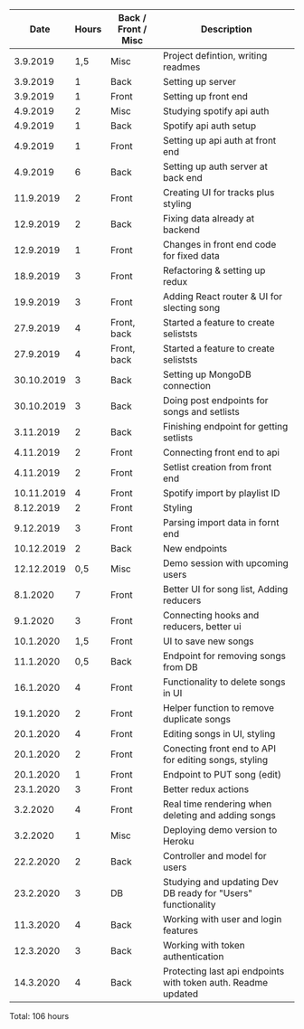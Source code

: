 | Date       | Hours | Back / Front / Misc | Description                                                   |
| ---------- | ----- | ------------------- | ------------------------------------------------------------- |
| 3.9.2019   | 1,5   | Misc                | Project defintion, writing readmes                            |
| 3.9.2019   | 1     | Back                | Setting up server                                             |
| 3.9.2019   | 1     | Front               | Setting up front end                                          |
| 4.9.2019   | 2     | Misc                | Studying spotify api auth                                     |
| 4.9.2019   | 1     | Back                | Spotify api auth setup                                        |
| 4.9.2019   | 1     | Front               | Setting up api auth at front end                              |
| 4.9.2019   | 6     | Back                | Setting up auth server at back end                            |
| 11.9.2019  | 2     | Front               | Creating UI for tracks plus styling                           |
| 12.9.2019  | 2     | Back                | Fixing data already at backend                                |
| 12.9.2019  | 1     | Front               | Changes in front end code for fixed data                      |
| 18.9.2019  | 3     | Front               | Refactoring & setting up redux                                |
| 19.9.2019  | 3     | Front               | Adding React router & UI for slecting song                    |
| 27.9.2019  | 4     | Front, back         | Started a feature to create seliststs                         |
| 27.9.2019  | 4     | Front, back         | Started a feature to create seliststs                         |
| 30.10.2019 | 3     | Back                | Setting up MongoDB connection                                 |
| 30.10.2019 | 3     | Back                | Doing post endpoints for songs and setlists                   |
| 3.11.2019  | 2     | Back                | Finishing endpoint for getting setlists                       |
| 4.11.2019  | 2     | Front               | Connecting front end to api                                   |
| 4.11.2019  | 2     | Front               | Setlist creation from front end                               |
| 10.11.2019 | 4     | Front               | Spotify import by playlist ID                                 |
| 8.12.2019  | 2     | Front               | Styling                                                       |
| 9.12.2019  | 3     | Front               | Parsing import data in fornt end                              |
| 10.12.2019 | 2     | Back                | New endpoints                                                 |
| 12.12.2019 | 0,5   | Misc                | Demo session with upcoming users                              |
| 8.1.2020   | 7     | Front               | Better UI for song list, Adding reducers                      |
| 9.1.2020   | 3     | Front               | Connecting hooks and reducers, better ui                      |
| 10.1.2020  | 1,5   | Front               | UI to save new songs                                          |
| 11.1.2020  | 0,5   | Back                | Endpoint for removing songs from DB                           |
| 16.1.2020  | 4     | Front               | Functionality to delete songs in UI                           |
| 19.1.2020  | 2     | Front               | Helper function to remove duplicate songs                     |
| 20.1.2020  | 4     | Front               | Editing songs in UI, styling                                  |
| 20.1.2020  | 2     | Front               | Conecting front end to API for editing songs, styling         |
| 20.1.2020  | 1     | Front               | Endpoint to PUT song (edit)                                   |
| 23.1.2020  | 3     | Front               | Better redux actions                                          |
| 3.2.2020   | 4     | Front               | Real time rendering when deleting and adding songs            |
| 3.2.2020   | 1     | Misc                | Deploying demo version to Heroku                              |
| 22.2.2020  | 2     | Back                | Controller and model for users                                |
| 23.2.2020  | 3     | DB                  | Studying and updating Dev DB ready for "Users" functionality  |
| 11.3.2020  | 4     | Back                | Working with user and login features                          |
| 12.3.2020  | 3     | Back                | Working with token authentication                             |
| 14.3.2020  | 4     | Back                | Protecting last api endpoints with token auth. Readme updated |

Total: 106 hours
